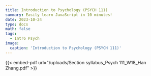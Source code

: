 ```yaml
---
title: Introduction to Psychology (PSYCH 111)
summary: Easily learn JavaScript in 10 minutes!
date: 2023-10-24
type: docs
math: false
tags:
  - Intro Psych
image:
  caption: 'Introduction to Psychology (PSYCH 111)'
---
```

{{< embed-pdf url="/uploads/Section syllabus_Psych 111_W18_Han Zhang.pdf" >}}
